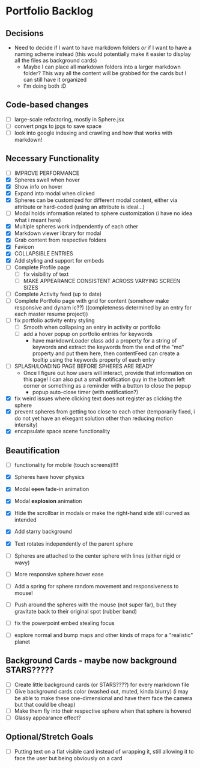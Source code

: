 # Portfolio Backlog

## Decisions
- Need to decide if I want to have markdown folders _or_ if I want to have a naming scheme instead (this would potentially make it easier to display all the files as background cards)
    - Maybe I can place all markdown folders into a larger markdown folder? This way all the content will be grabbed for the cards but I can still have it organized
    - I'm doing both :D

## Code-based changes
- [ ] large-scale refactoring, mostly in Sphere.jsx
- [ ] convert pngs to jpgs to save space
- [ ] look into google indexing and crawling and how that works with markdown!

## Necessary Functionality
- [ ] IMPROVE PERFORMANCE
- [x] Spheres swell when hover
- [x] Show info on hover
- [x] Expand into modal when clicked
- [x] Spheres can be customized for different modal content, either via attribute or hard-coded (using an attribute is ideal...)
- [ ] Modal holds information related to sphere customization (i have no idea what i meant here)
- [x] Multiple spheres work indpendently of each other
- [x] Markdown viewer library for modal
- [x] Grab content from respective folders
- [x] Favicon
- [x] COLLAPSIBLE ENTRIES
- [x] Add styling and support for embeds
- [ ] Complete Profile page
    - [ ] fix visibility of text 
    - [ ] MAKE APPEARANCE CONSISTENT ACROSS VARYING SCREEN SIZES
- [ ] Complete Activity feed (up to date)
- [ ] Complete Portfolio page with grid for content (somehow make responsive and dynam ic??) ((completeness determined by an entry for each master resume project))
- [ ] fix portfolio activity entry styling
    - [ ] Smooth when collapsing an entry in activity or portfolio
    - [ ] add a hover popup on portfolio entries for keywords
        - have markdownLoader class add a property for a string of keywords and extract the keywords from the end of the "md" property and put them here, then contentFeed can create a tooltip using the keywords property of each entry
- [ ] SPLASH/LOADING PAGE BEFORE SPHERES ARE READY
    - Once I figure out how users will interact, provide that information on this page! I can also put a small notification guy in the bottom left corner or something as a reminder with a button to close the popup
        - popup auto-close timer (with notification?)
- [x] fix weird issues where clicking text does not register as clicking the sphere
- [x] prevent spheres from getting too close to each other (temporarily fixed, i do not yet have an elkegant solution other than reducing motion intensity)
- [x] encapsulate space scene functionality

## Beautification
- [ ] functionality for mobile (touch screens)!!!!
- [x] Spheres have hover physics
- [x] Modal ~~open~~ fade-in animation
- [x] Modal **explosion** animation
- [X] Hide the scrollbar in modals or make the right-hand side still curved as intended
- [x] Add starry background
- [x] Text rotates independently of the parent sphere
- [ ] Spheres are attached to the center sphere with lines (either rigid or wavy)
- [ ] More responsive sphere hover ease
- [ ] Add a spring for sphere random movement and responsiveness to mouse!
- [ ] Push around the spheres with the mouse (not super far), but they gravitate back to their original spot (rubber band)
- [ ] fix the powerpoint embed stealing focus
- [ ] explore normal and bump maps and other kinds of maps for a "realistic" planet


## Background Cards - maybe now background STARS?????
- [ ] Create little background cards (or STARS????) for every markdown file
- [ ] Give background cards color (washed out, muted, kinda blurry) (i may be able to make these one-dimensional and have them face the camera but that could be cheap)
- [ ] Make them fly into their respective sphere when that sphere is hovered
- [ ] Glassy appearance effect?

## Optional/Stretch Goals
- [ ] Putting text on a flat visible card instead of wrapping it, still allowing it to face the user but being obviously on a card